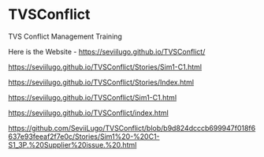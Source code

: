 # TVSConflict
TVS Conflict Management Training

Here is the Website - https://seviilugo.github.io/TVSConflict/

https://seviilugo.github.io/TVSConflict/Stories/Sim1-C1.html

https://seviilugo.github.io/TVSConflict/Stories/Index.html


https://seviilugo.github.io/TVSConflict/Sim1-C1.html


https://seviilugo.github.io/TVSConflict/index.html

https://github.com/SeviiLugo/TVSConflict/blob/b9d824dcccb699947f018f6637e93feeaf2f7e0c/Stories/Sim1%20-%20C1-S1_3P.%20Supplier%20issue.%20.html

